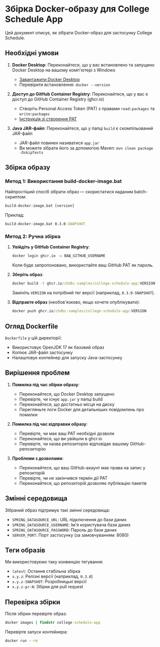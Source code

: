 # Збірка Docker-образу для College Schedule App

Цей документ описує, як зібрати Docker-образ для застосунку College Schedule.

## Необхідні умови

1. **Docker Desktop**: Переконайтеся, що у вас встановлено та запущено Docker Desktop на вашому комп'ютері з Windows
   - [Завантажити Docker Desktop](https://www.docker.com/products/docker-desktop)
   - Перевірити встановлення: `docker --version`

2. **Доступ до GitHub Container Registry**: Переконайтеся, що у вас є доступ до GitHub Container Registry (ghcr.io)
   - Створіть Personal Access Token (PAT) з правами `read:packages` та `write:packages`
   - [Інструкція зі створення PAT](https://docs.github.com/en/authentication/keeping-your-account-and-data-secure/creating-a-personal-access-token)

3. **Java JAR-файл**: Переконайтеся, що у папці `build` є скомпільований JAR-файл
   - JAR-файл повинен називатися `app.jar`
   - Ви можете зібрати його за допомогою Maven: `mvn clean package -DskipTests`

## Збірка образу

### Метод 1: Використання build-docker-image.bat

Найпростіший спосіб зібрати образ — скористатися наданим batch-скриптом:

```cmd
build-docker-image.bat [version]
```

Приклад:
```cmd
build-docker-image.bat 0.3.0-SNAPSHOT
```

### Метод 2: Ручна збірка

1. **Увійдіть у GitHub Container Registry**:
   ```cmd
   docker login ghcr.io -u ВАШ_GITHUB_USERNAME
   ```
   Коли буде запропоновано, використайте ваш GitHub PAT як пароль.

2. **Зберіть образ**:
   ```cmd
   docker build -t ghcr.io/chdbc-samples/college-schedule-app:VERSION .
   ```
   Замініть `VERSION` на потрібний тег версії (наприклад, `0.3.0-SNAPSHOT`).

3. **Відправте образ** (необов'язково, якщо хочете опублікувати):
   ```cmd
   docker push ghcr.io/chdbc-samples/college-schedule-app:VERSION
   ```

## Огляд Dockerfile

`Dockerfile` у цій директорії:
- Використовує OpenJDK 17 як базовий образ
- Копіює JAR-файл застосунку
- Налаштовує контейнер для запуску Java-застосунку

## Вирішення проблем

1. **Помилка під час збірки образу**:
   - Переконайтеся, що Docker Desktop запущено
   - Перевірте, чи існує `app.jar` у папці build
   - Переконайтеся, що достатньо місця на диску
   - Перегляньте логи Docker для детальніших повідомлень про помилки

2. **Помилка під час відправки образу**:
   - Перевірте, чи має ваш PAT необхідні дозволи
   - Переконайтеся, що ви увійшли в ghcr.io
   - Перевірте, чи назва репозиторію відповідає вашому GitHub-репозиторію

3. **Проблеми з дозволами**:
   - Переконайтеся, що ваш GitHub-акаунт має права на запис у репозиторій
   - Перевірте, чи не закінчився термін дії PAT
   - Переконайтеся, що репозиторій дозволяє публікацію пакетів

## Змінні середовища

Зібраний образ підтримує такі змінні середовища:

- `SPRING_DATASOURCE_URL`: URL підключення до бази даних
- `SPRING_DATASOURCE_USERNAME`: Ім'я користувача бази даних
- `SPRING_DATASOURCE_PASSWORD`: Пароль до бази даних
- `SERVER_PORT`: Порт застосунку (за замовчуванням: 8080)

## Теги образів

Ми використовуємо таку конвенцію тегування:
- `latest`: Остання стабільна збірка
- `x.y.z`: Релізні версії (наприклад, `0.3.0`)
- `x.y.z-SNAPSHOT`: Розробницькі версії
- `x.y.z-pr-N`: Збірки для pull request

## Перевірка збірки

Після збірки перевірте образ:

```cmd
docker images | findstr college-schedule-app
```

Перевірте запуск контейнера:

```cmd
docker run --rm
```